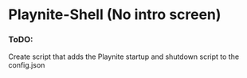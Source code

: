 # Playnite-Shell (No intro screen)

### ToDO:
Create script that adds the Playnite startup and shutdown script to the config.json

